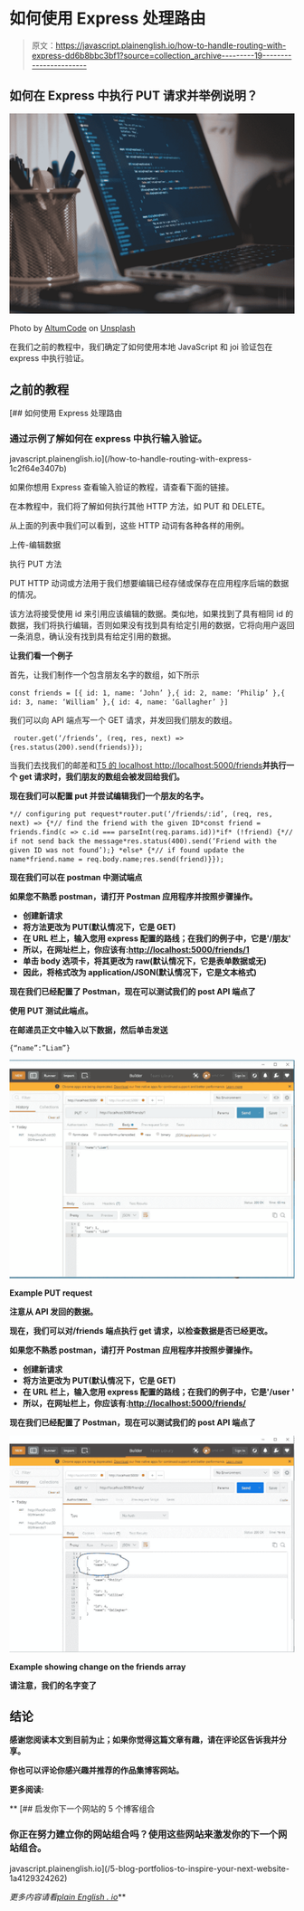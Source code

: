 # 如何使用 Express 处理路由

> 原文：<https://javascript.plainenglish.io/how-to-handle-routing-with-express-dd6b8bbc3bf1?source=collection_archive---------19----------------------->

## 如何在 Express 中执行 PUT 请求并举例说明？

![](img/44e1695605b33850ba777dbfa9905125.png)

Photo by [AltumCode](https://unsplash.com/@altumcode?utm_source=medium&utm_medium=referral) on [Unsplash](https://unsplash.com?utm_source=medium&utm_medium=referral)

在我们之前的教程中，我们确定了如何使用本地 JavaScript 和 joi 验证包在 express 中执行验证。

## **之前的教程**

[](/how-to-handle-routing-with-express-1c2f64e3407b) [## 如何使用 Express 处理路由

### 通过示例了解如何在 express 中执行输入验证。

javascript.plainenglish.io](/how-to-handle-routing-with-express-1c2f64e3407b) 

如果你想用 Express 查看输入验证的教程，请查看下面的链接。

在本教程中，我们将了解如何执行其他 HTTP 方法，如 PUT 和 DELETE。

从上面的列表中我们可以看到，这些 HTTP 动词有各种各样的用例。

上传-编辑数据

执行 PUT 方法

PUT HTTP 动词或方法用于我们想要编辑已经存储或保存在应用程序后端的数据的情况。

该方法将接受使用 id 来引用应该编辑的数据。类似地，如果找到了具有相同 id 的数据，我们将执行编辑，否则如果没有找到具有给定引用的数据，它将向用户返回一条消息，确认没有找到具有给定引用的数据。

**让我们看一个例子**

首先，让我们制作一个包含朋友名字的数组，如下所示

```
const friends = [{ id: 1, name: ‘John’ },{ id: 2, name: ‘Philip’ },{ id: 3, name: ‘William’ },{ id: 4, name: ‘Gallagher’ }]
```

我们可以向 API 端点写一个 GET 请求，并发回我们朋友的数组。

```
 router.get(‘/friends’, (req, res, next) => {res.status(200).send(friends)});
```

当我们去找我们的邮差和[T5 的 localhost http://localhost:5000/friends](http://localhost:5000/friends)**并执行一个 get 请求时，我们朋友的数组会被发回给我们。**

**现在我们可以配置 put 并尝试编辑我们一个朋友的名字。**

```
*// configuring put request*router.put(‘/friends/:id’, (req, res, next) => {*// find the friend with the given ID*const friend = friends.find(c => c.id === parseInt(req.params.id))*if* (!friend) {*// if not send back the message*res.status(400).send(‘Friend with the given ID was not found’);} *else* {*// if found update the name*friend.name = req.body.name;res.send(friend)}});
```

**现在我们可以在 postman 中测试端点**

**如果您不熟悉 postman，请打开 Postman 应用程序并按照步骤操作。**

*   **创建新请求**
*   **将方法更改为 PUT(默认情况下，它是 GET)**
*   **在 URL 栏上，输入您用 express 配置的路线；在我们的例子中，它是'/朋友'**
*   **所以，在网址栏上，你应该有:[**http://localhost:5000/friends/1**](http://localhost:5000/friends/1)**
*   **单击 body 选项卡，将其更改为 raw(默认情况下，它是表单数据或无)**
*   **因此，将格式改为 application/JSON(默认情况下，它是文本格式)**

**现在我们已经配置了 Postman，现在可以测试我们的 post API 端点了**

**使用 PUT 测试此端点。**

**在邮递员正文中输入以下数据，然后单击发送**

```
{“name”:”Liam”}
```

**![](img/0cd31f86c60ced5720e1d0ea1931a221.png)**

**Example PUT request**

**注意从 API 发回的数据。**

**现在，我们可以对/friends 端点执行 get 请求，以检查数据是否已经更改。**

**如果您不熟悉 postman，请打开 Postman 应用程序并按照步骤操作。**

*   **创建新请求**
*   **将方法更改为 PUT(默认情况下，它是 GET)**
*   **在 URL 栏上，输入您用 express 配置的路线；在我们的例子中，它是'/user '**
*   **所以，在网址栏上，你应该有:[**http://localhost:5000/friends/**](http://localhost:5000/friends/)**

**现在我们已经配置了 Postman，现在可以测试我们的 post API 端点了**

**![](img/1da645fe45b1b4e039e3431c4662c7ab.png)**

**Example showing change on the friends array**

**请注意，我们的名字变了**

## ****结论****

**感谢您阅读本文到目前为止；如果你觉得这篇文章有趣，请在评论区告诉我并分享。**

**你也可以评论你感兴趣并推荐的作品集博客网站。**

****更多阅读:****

**[](/5-blog-portfolios-to-inspire-your-next-website-1a4129324262) [## 启发你下一个网站的 5 个博客组合

### 你正在努力建立你的网站组合吗？使用这些网站来激发你的下一个网站组合。

javascript.plainenglish.io](/5-blog-portfolios-to-inspire-your-next-website-1a4129324262) 

*更多内容请看*[*plain English . io*](http://plainenglish.io/)**